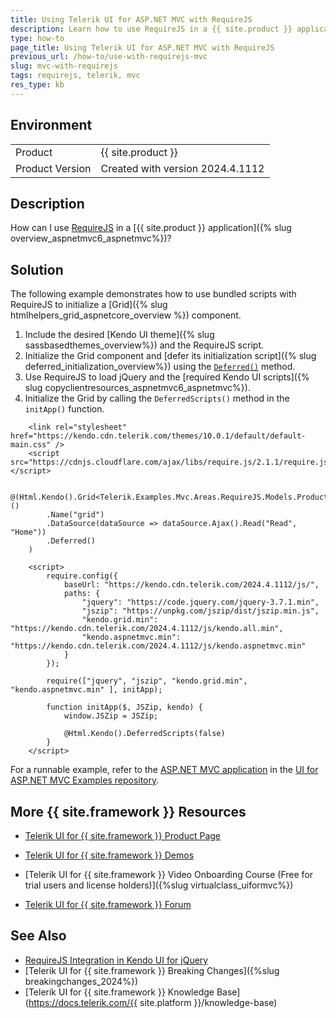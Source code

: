 ```yaml
---
title: Using Telerik UI for ASP.NET MVC with RequireJS
description: Learn how to use RequireJS in a {{ site.product }} application.
type: how-to
page_title: Using Telerik UI for ASP.NET MVC with RequireJS
previous_url: /how-to/use-with-requirejs-mvc
slug: mvc-with-requirejs
tags: requirejs, telerik, mvc
res_type: kb
---
```


## Environment

<table>
 <tr>
  <td>Product</td>
  <td>{{ site.product }}</td>
 </tr>
 <tr>
  <td>Product Version</td>
  <td>Created with version 2024.4.1112</td>
 </tr>
</table>

## Description

How can I use [RequireJS](https://requirejs.org/) in a [{{ site.product }} application]({% slug overview_aspnetmvc6_aspnetmvc%})?

## Solution

The following example demonstrates how to use bundled scripts with RequireJS to initialize a [Grid]({% slug htmlhelpers_grid_aspnetcore_overview %}) component.

1. Include the desired [Kendo UI theme]({% slug sassbasedthemes_overview%}) and the RequireJS script.
1. Initialize the Grid component and [defer its initialization script]({% slug deferred_initialization_overview%}) using the [`Deferred()`](/api/kendo.mvc.ui.fluent/gridbuilder#deferredsystemboolean) method.
1. Use RequireJS to load jQuery and the [required Kendo UI scripts]({% slug copyclientresources_aspnetmvc6_aspnetmvc%}).
1. Initialize the Grid by calling the `DeferredScripts()` method in the `initApp()` function.

```Razor Index.cshtml
    <link rel="stylesheet" href="https://kendo.cdn.telerik.com/themes/10.0.1/default/default-main.css" />
    <script src="https://cdnjs.cloudflare.com/ajax/libs/require.js/2.1.1/require.js"></script>

    @(Html.Kendo().Grid<Telerik.Examples.Mvc.Areas.RequireJS.Models.Product>()
        .Name("grid")
        .DataSource(dataSource => dataSource.Ajax().Read("Read", "Home"))
        .Deferred()
    )

    <script>
        require.config({
            baseUrl: "https://kendo.cdn.telerik.com/2024.4.1112/js/",
            paths: {
                "jquery": "https://code.jquery.com/jquery-3.7.1.min",
                "jszip": "https://unpkg.com/jszip/dist/jszip.min.js",
                "kendo.grid.min": "https://kendo.cdn.telerik.com/2024.4.1112/js/kendo.all.min",
                "kendo.aspnetmvc.min": "https://kendo.cdn.telerik.com/2024.4.1112/js/kendo.aspnetmvc.min"
            }
        });

        require(["jquery", "jszip", "kendo.grid.min", "kendo.aspnetmvc.min" ], initApp);

        function initApp($, JSZip, kendo) {
            window.JSZip = JSZip;

            @Html.Kendo().DeferredScripts(false)
        }
    </script>
```

For a runnable example, refer to the [ASP.NET MVC application](https://github.com/telerik/ui-for-aspnet-mvc-examples/tree/master/Telerik.Examples.Mvc/Telerik.Examples.Mvc/Areas/RequireJS) in the [UI for ASP.NET MVC Examples repository](https://github.com/telerik/ui-for-aspnet-mvc-examples/tree/master).

## More {{ site.framework }} Resources

* [Telerik UI for {{ site.framework }} Product Page](https://www.telerik.com/aspnet-mvc)

* [Telerik UI for {{ site.framework }} Demos](https://demos.telerik.com/aspnet-mvc/)

* [Telerik UI for {{ site.framework }} Video Onboarding Course (Free for trial users and license holders)]({%slug virtualclass_uiformvc%})

* [Telerik UI for {{ site.framework }} Forum](https://www.telerik.com/forums/aspnet-mvc)

## See Also

* [RequireJS Integration in Kendo UI for jQuery](https://docs.telerik.com/kendo-ui/third-party/using-kendo-with-requirejs)
* [Telerik UI for {{ site.framework }} Breaking Changes]({%slug breakingchanges_2024%})
* [Telerik UI for {{ site.framework }} Knowledge Base](https://docs.telerik.com/{{ site.platform }}/knowledge-base)